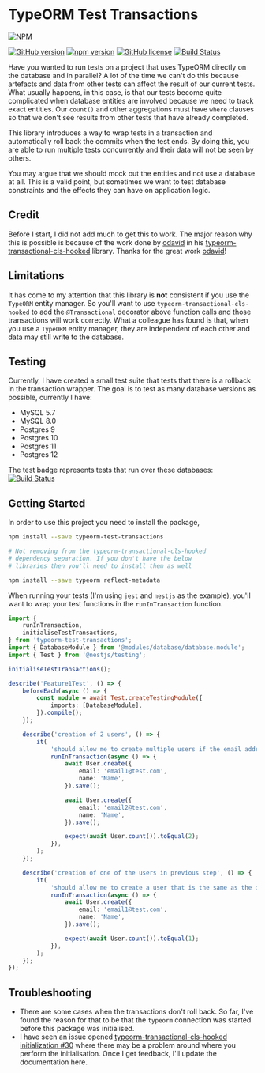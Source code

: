 # TypeORM Test Transactions

[![NPM](https://nodei.co/npm/typeorm-test-transactions.png)](https://nodei.co/npm/typeorm-test-transactions/)

[![GitHub version](https://badge.fury.io/gh/entrostat%2Ftypeorm-test-transactions.svg)](https://badge.fury.io/gh/entrostat%2Ftypeorm-test-transactions)
[![npm version](https://badge.fury.io/js/typeorm-test-transactions.svg)](https://badge.fury.io/js/typeorm-test-transactions)
<a href="https://github.com/entrostat/typeorm-test-transactions/blob/master/LICENSE"><img alt="GitHub license" src="https://img.shields.io/github/license/entrostat/typeorm-test-transactions"></a>
[![Build Status](https://travis-ci.org/entrostat/typeorm-test-transactions.svg?branch=develop)](https://travis-ci.org/entrostat/typeorm-test-transactions)

Have you wanted to run tests on a project that uses TypeORM directly on the database and in parallel? A lot of the time we can't do this because artefacts and data from other tests can affect the result of our current tests. What usually happens, in this case, is that our tests become quite complicated when database entities are involved because we need to track exact entities. Our `count()` and other aggregations must have `where` clauses so that we don't see results from other tests that have already completed.

This library introduces a way to wrap tests in a transaction and automatically roll back the commits when the test ends. By doing this, you are able to run multiple tests concurrently and their data will not be seen by others.

You may argue that we should mock out the entities and not use a database at all. This is a valid point, but sometimes we want to test database constraints and the effects they can have on application logic.

## Credit

Before I start, I did not add much to get this to work. The major reason why this is possible is because of the work done by [odavid](https://github.com/odavid) in his [typeorm-transactional-cls-hooked](https://github.com/odavid/typeorm-transactional-cls-hooked) library. Thanks for the great work [odavid](https://github.com/odavid)!

## Limitations

It has come to my attention that this library is **not** consistent if you use the `TypeORM` entity manager. So you'll want to use `typeorm-transactional-cls-hooked` to add the `@Transactional` decorator above function calls and those transactions will work correctly. What a colleague has found is that, when you use a `TypeORM` entity manager, they are independent of each other and data may still write to the database.

## Testing

Currently, I have created a small test suite that tests that there is a rollback in the transaction wrapper. The goal is to test as many database versions as possible, currently I have:

-   MySQL 5.7
-   MySQL 8.0
-   Postgres 9
-   Postgres 10
-   Postgres 11
-   Postgres 12

The test badge represents tests that run over these databases: [![Build Status](https://travis-ci.org/entrostat/typeorm-test-transactions.svg?branch=develop)](https://travis-ci.org/entrostat/typeorm-test-transactions)

## Getting Started

In order to use this project you need to install the package,

```bash
npm install --save typeorm-test-transactions

# Not removing from the typeorm-transactional-cls-hooked
# dependency separation. If you don't have the below
# libraries then you'll need to install them as well

npm install --save typeorm reflect-metadata
```

When running your tests (I'm using `jest` and `nestjs` as the example), you'll want to wrap your test functions in the `runInTransaction` function.

```typescript
import {
    runInTransaction,
    initialiseTestTransactions,
} from 'typeorm-test-transactions';
import { DatabaseModule } from '@modules/database/database.module';
import { Test } from '@nestjs/testing';

initialiseTestTransactions();

describe('Feature1Test', () => {
    beforeEach(async () => {
        const module = await Test.createTestingModule({
            imports: [DatabaseModule],
        }).compile();
    });

    describe('creation of 2 users', () => {
        it(
            'should allow me to create multiple users if the email address is different but name is the same',
            runInTransaction(async () => {
                await User.create({
                    email: 'email1@test.com',
                    name: 'Name',
                }).save();

                await User.create({
                    email: 'email2@test.com',
                    name: 'Name',
                }).save();

                expect(await User.count()).toEqual(2);
            }),
        );
    });

    describe('creation of one of the users in previous step', () => {
        it(
            'should allow me to create a user that is the same as the one in the previous step',
            runInTransaction(async () => {
                await User.create({
                    email: 'email1@test.com',
                    name: 'Name',
                }).save();

                expect(await User.count()).toEqual(1);
            }),
        );
    });
});
```

## Troubleshooting

-   There are some cases when the transactions don't roll back. So far, I've found the reason for that to be that the `typeorm` connection was started before this package was initialised.
-   I have seen an issue opened [typeorm-transactional-cls-hooked initialization #30](https://github.com/odavid/typeorm-transactional-cls-hooked/issues/30) where there may be a problem around where you perform the initialisation. Once I get feedback, I'll update the documentation here.
